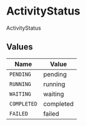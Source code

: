 # ActivityStatus

ActivityStatus


## Values

| Name        | Value       |
| ----------- | ----------- |
| `PENDING`   | pending     |
| `RUNNING`   | running     |
| `WAITING`   | waiting     |
| `COMPLETED` | completed   |
| `FAILED`    | failed      |